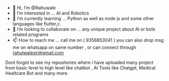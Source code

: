 - 👋 Hi, I’m @Rahuwale
- 👀 I’m interested in ... AI and Robotics
- 🌱 I’m currently learning ... Python as well as node js and some other languages like flutter,c.
- 💞️ I’m looking to collaborate on ... any unique project about AI or bots related programs
- 📫 How to reach me ... call me on ( 9356853041 ) you can also drop msg me on whatsapp on same number , or can connect through rahulwalesir@gmail.com

Dont forgot to see my repositories where i have uploaded many project from basic level to high level like chatbot , AI Tools like Chatgpt,
Medical Healtcare Bot and many more.

